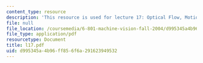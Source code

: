 ```yaml
---
content_type: resource
description: 'This resource is used for lecture 17: Optical Flow, Motion Field (continued).'
file: null
file_location: /coursemedia/6-801-machine-vision-fall-2004/d995345a4b96ff856f6a291623949532_l17.pdf
file_type: application/pdf
resourcetype: Document
title: l17.pdf
uid: d995345a-4b96-ff85-6f6a-291623949532
---
```

